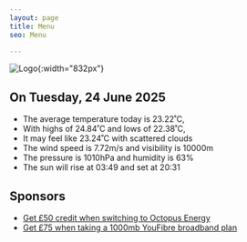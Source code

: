 ```yaml
---
layout: page
title: Menu
seo: Menu

---
```


![Logo](/images/logo.jpg){:width="832px"}

<!-- weather_marker starts -->
## On Tuesday, 24 June 2025

- The average temperature today is 23.22˚C,
- With highs of 24.84˚C and lows of 22.38˚C,
- It may feel like 23.24˚C with scattered clouds
- The wind speed is 7.72m/s and visibility is 10000m
- The pressure is 1010hPa and humidity is 63%
- The sun will rise at 03:49 and set at 20:31

<!-- weather_marker ends -->

## Sponsors

- [Get £50 credit when switching to Octopus Energy](https://bit.ly/3oD1nnS)
- [Get £75 when taking a 1000mb YouFibre broadband plan](https://aklam.io/91zWhU?)
